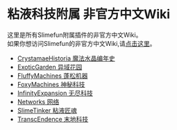 # 粘液科技附属 非官方中文Wiki

这里是所有Slimefun附属插件的非官方中文Wiki。  
如果你想访问Slimefun的非官方中文Wiki,请[点击这里](https://slimefun-wiki.guizhanss.cn/)。

<!--这里按照插件英文名的字母顺序排序-->

- [CrystamaeHistoria 魔法水晶编年史](/crystamae-historia/)
- [ExoticGarden 异域花园](/exotic-garden/)
- [FluffyMachines 蓬松机器](/fluffy-machines/)
- [FoxyMachines 神秘科技](/foxy-machines/)
- [InfinityExpansion 无尽科技](/infinity-expansion/)
- [Networks 网络](/networks/)
- [SlimeTinker 粘液匠魂](/slime-tinker/)
- [TranscEndence 末地科技](/transc-endence/)
